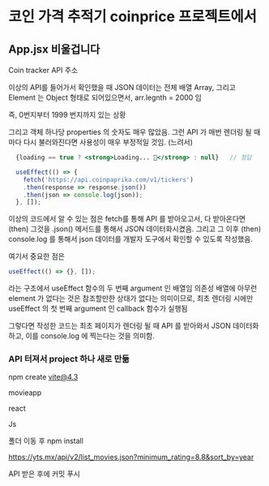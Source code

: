# 코인 가격 추적기 coinprice 프로젝트에서

## App.jsx 비울겁니다

Coin tracker API 주소

이상의 API를 들어가서 확인했을 때 JSON 데이터는 전체 배열 Array, 그리고 Element 는 Object 형태로 되어있으면서, arr.legnth = 2000 임

즉, 0번지부터 1999 번지까지 있는 상황

그리고 객체 하나당 properties 의 숫자도 매우 많았음. 그런 API 가 매번 렌더링 될 때마다 다시 불러와진다면 사용성이 매우 부정적일 것임. (느려서)


```jsx
  {loading == true ? <strong>Loading... 🧷</strong> : null}   // 정답
```


```jsx
  useEffect(() => {
    fetch('https://api.coinpaprika.com/v1/tickers')
    .then(response => response.json())
    .then(json => console.log(json));
  }, []);
```

이상의 코드에서 알 수 있는 점은 fetch를 통해 API 를 받아오고서, 다 받아온다면 (then) 그것을 .json() 메서드를 통해서 JSON 데이터화시켰음. 그리고 그 이후 (then) console.log 를 통해서 json 데이터를 개발자 도구에서 확인할 수 있도록 작성했음.

여기서 중요한 점은
```jsx
useEffect(() => {}, []);
```
라는 구조에서 useEffect 함수의 두 번째 argument 인 배열임
의존성 배열에 아무런 element 가 없다는 것은 참조할만한 상태가 없다는 의미이므로, 최초 렌더링 시에만 useEffect 의 첫 번째 argument 인 callback 함수가 실행됨

그렇다면 작성한 코드는 최초 페이지가 렌더링 될 때 API 를 받아와서 JSON 데이터화하고, 이를 console.log 에 찍는다는 것을 의미함.

### API 터져서 project 하나 새로 만듦

npm create vite@4.3

movieapp

react

Js

폴더 이동 후 npm install

https://yts.mx/api/v2/list_movies.json?minimum_rating=8.8&sort_by=year

API 받은 후에 커밋 푸시